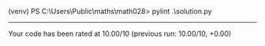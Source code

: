 (venv) PS C:\Users\Public\maths\math028> pylint .\solution.py

--------------------------------------------------------------------
Your code has been rated at 10.00/10 (previous run: 10.00/10, +0.00)